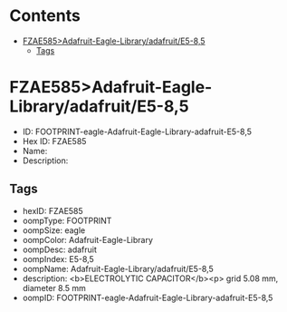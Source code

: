 



Contents
========

* [FZAE585>Adafruit-Eagle-Library/adafruit/E5-8,5](#fzae585adafruit-eagle-libraryadafruite5-85)
	* [Tags](#tags)

# FZAE585>Adafruit-Eagle-Library/adafruit/E5-8,5

- ID: FOOTPRINT-eagle-Adafruit-Eagle-Library-adafruit-E5-8,5
- Hex ID: FZAE585
- Name: 
- Description: 

## Tags

- hexID: FZAE585
- oompType: FOOTPRINT
- oompSize: eagle
- oompColor: Adafruit-Eagle-Library
- oompDesc: adafruit
- oompIndex: E5-8,5
- oompName: Adafruit-Eagle-Library/adafruit/E5-8,5
- description: &lt;b&gt;ELECTROLYTIC CAPACITOR&lt;/b&gt;&lt;p&gt;
grid 5.08 mm, diameter 8.5 mm
- oompID: FOOTPRINT-eagle-Adafruit-Eagle-Library-adafruit-E5-8,5
